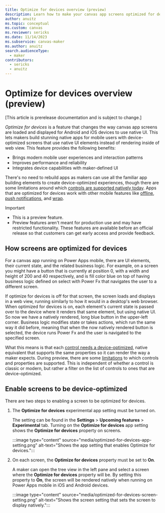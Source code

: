```yaml
---
title: Optimize for devices overview (preview)
description: Learn how to make your canvas app screens optimized for devices. 
author: anuitz
ms.topic: conceptual
ms.custom: canvas
ms.reviewer: sericks
ms.date: 11/14/2023
ms.subservice: canvas-maker
ms.author: anuitz
search.audienceType: 
  - maker
contributors:
  - sericks
  - anuitz
---
```


# Optimize for devices overview (preview)
[This article is prerelease documentation and is subject to change.]

_Optimize for devices_ is a feature that changes the way canvas app screens are loaded and displayed for Android and iOS devices to use native UI. This lets makers build stunning native apps for mobile users with device-optimized screens that use native UI elements instead of rendering inside of web view. This feature provides the following benefits:

 - Brings modern mobile user experiences and interaction patterns
 - Improves performance and reliability
 - Integrates device capabilities with maker-defined UI

There's no need to rebuild apps as makers can use all the familiar app building elements to create device-optimized experiences, though there are some limitations around which [controls are supported natively today](./optimize-for-devices-controls.md). Apps that are optimized for devices work with other mobile features like [offline](./canvas-mobile-offline-overview.md), [push notifications](./power-apps-mobile-notification.md), and [wrap](../maker/common/wrap/overview.md).

> [!Important]
> - This is a preview feature.
> - Preview features aren't meant for production use and may have restricted functionality. These features are available before an official release so that customers can get early access and provide feedback.

## How screens are optimized for devices

For a canvas app running on Power Apps mobile, there are UI elements, their current state, and the related business logic. For example, on a screen you might have a button that is currently at position 0, with a width and height of 200 and 40 respectively, and is fill color blue on top of having business logic defined on select with Power Fx that navigates the user to a different screen.

If optimize for devices is off for that screen, the screen loads and displays in a web view, running similarly to how it would in a desktop's web browser. When optimized for devices is on, each element's current state is passed over to the device where it renders that same element, but using native UI. So now we have a natively rendered, long blue button in the upper-left corner. Business logic modifies state or takes actions, which run the same way it did before, meaning that when the now natively rendered button is selected, the device runs Power Fx and the user is navigated to the specified screen.

What this means is that each [control needs a device-optimized](./optimize-for-devices-controls.md), native equivalent that supports the same properties so it can render the way a maker expects. During preview, there are some [limitations](optimize-for-devices-controls.md#known-limitations) to which controls and properties are supported. This is independent of whether a control is classic or modern, but rather a filter on the list of controls to ones that are device-optimized. 

## Enable screens to be device-optimized

There are two steps to enabling a screen to be optimized for devices.

1. The **Optimize for devices** experimental app setting must be turned on.

    The setting can be found in the **Settings** > **Upcoming features** > **Experimental** tab. Turning on the **Optimize for devices** app setting shows the **Optimize for devices** property on screens.

    :::image type="content" source="media/optimized-for-devices-app-setting.png" alt-text="Shows the app setting that enables Optimize for devices.":::

2. On each screen, the **Optimize for devices** property must be set to **On**.

    A maker can open the tree view in the left pane and select a screen where the **Optimize for devices** property will be. By setting this property to **On**, the screen will be rendered natively when running on Power Apps mobile in iOS and Android devices. 

    :::image type="content" source="media/optimized-for-devices-screen-setting.png" alt-text="Shows the screen setting that sets the screen to display natively.":::
